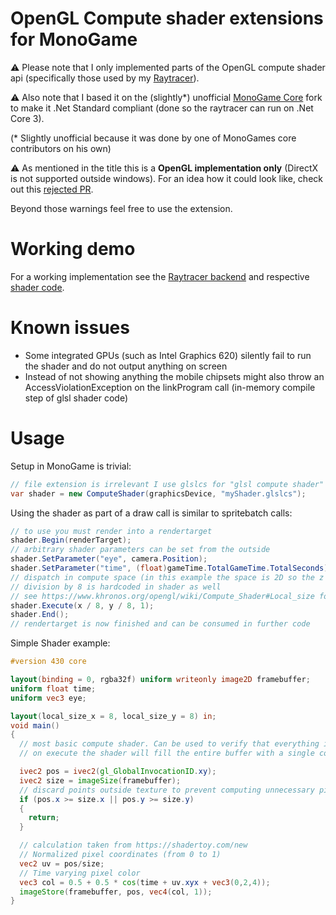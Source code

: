 # OpenGL Compute shader extensions for MonoGame

:warning: Please note that I only implemented parts of the OpenGL compute shader api (specifically those used by my [Raytracer](https://github.com/MarcStan/raytracer)).

:warning: Also note that I based it on the (slightly*) unofficial [MonoGame Core](https://github.com/MonoGame/MonoGame/issues/5339#issuecomment-287556964) fork to make it .Net Standard compliant (done so the raytracer can run on .Net Core 3).

(\* Slightly unofficial because it was done by one of MonoGames core contributors on his own)

:warning: As mentioned in the title this is a **OpenGL implementation only** (DirectX is not supported outside windows). For an idea how it could look like, check out this [rejected PR](https://github.com/MonoGame/MonoGame/pull/2100).

Beyond those warnings feel free to use the extension.

# Working demo

For a working implementation see the [Raytracer backend](https://github.com/MarcStan/raytracer/blob/master/Raytracer/Backends/ComputeShaderRaytracer.cs) and respective [shader code](https://github.com/MarcStan/raytracer/blob/master/Raytracer/Shaders/raytracer.glslcs).


# Known issues

* Some integrated GPUs (such as Intel Graphics 620) silently fail to run the shader and do not output anything on screen
* Instead of not showing anything the mobile chipsets might also throw an AccessViolationException on the linkProgram call (in-memory compile step of glsl shader code)

# Usage

Setup in MonoGame is trivial:

``` csharp
// file extension is irrelevant I use glslcs for "glsl compute shader"
var shader = new ComputeShader(graphicsDevice, "myShader.glslcs");
```
Using the shader as part of a draw call is similar to spritebatch calls:

``` csharp
// to use you must render into a rendertarget
shader.Begin(renderTarget);
// arbitrary shader parameters can be set from the outside
shader.SetParameter("eye", camera.Position);
shader.SetParameter("time", (float)gameTime.TotalGameTime.TotalSeconds);
// dispatch in compute space (in this example the space is 2D so the z component is set to 1)
// division by 8 is hardcoded in shader as well
// see https://www.khronos.org/opengl/wiki/Compute_Shader#Local_size for details
shader.Execute(x / 8, y / 8, 1);
shader.End();
// rendertarget is now finished and can be consumed in further code
```

Simple Shader example:

``` glsl
#version 430 core

layout(binding = 0, rgba32f) uniform writeonly image2D framebuffer;
uniform float time;
uniform vec3 eye;

layout(local_size_x = 8, local_size_y = 8) in;
void main()
{
  // most basic compute shader. Can be used to verify that everything is set up correctly
  // on execute the shader will fill the entire buffer with a single color

  ivec2 pos = ivec2(gl_GlobalInvocationID.xy);
  ivec2 size = imageSize(framebuffer);
  // discard points outside texture to prevent computing unnecessary pixels
  if (pos.x >= size.x || pos.y >= size.y)
  {
    return;
  }

  // calculation taken from https://shadertoy.com/new
  // Normalized pixel coordinates (from 0 to 1)
  vec2 uv = pos/size;
  // Time varying pixel color
  vec3 col = 0.5 + 0.5 * cos(time + uv.xyx + vec3(0,2,4));
  imageStore(framebuffer, pos, vec4(col, 1));
}

```
